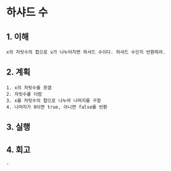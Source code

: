 # 하샤드 수

## 1. 이해
    x의 자릿수의 합으로 x가 나누어지면 하샤드 수이다. 하샤드 수인지 반환하라.

## 2. 계획
    1. x의 자릿수를 쪼갬
    2. 자릿수를 더함
    3. x를 자릿수의 합으로 나누어 나머지를 구함
    4. 나머지가 0이면 true, 아니면 false를 반환

## 3. 실행

## 4. 회고
    - 